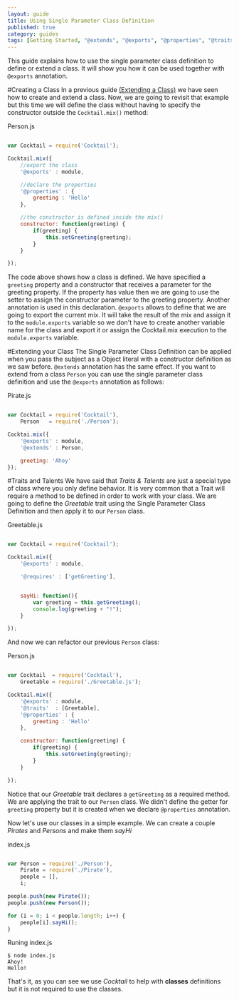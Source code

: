 ```yaml
---
layout: guide
title: Using Single Parameter Class Definition
published: true
category: guides
tags: [Getting Started, "@extends", "@exports", "@properties", "@traits", "@requires"]
---
```


This guide explains how to use the single parameter class definition to define or extend a class. It will show you how
it can be used together with `@exports` annotation.

#Creating a Class
In a previous guide [(Extending a Class)](/guides/extending-a-class.html) we have seen how to create and extend a class. Now,
we are going to revisit that example but this time we will define the class without having to specify the constructor
outside the `Cocktail.mix()` method:

Person.js

````javascript

var Cocktail = require('Cocktail');

Cocktail.mix({
    //export the class 
    '@exports' : module,

    //declare the properties
    '@properties' : {
        greeting : 'Hello'
    },

    //the constructor is defined inside the mix()
    constructor: function(greeting) {
        if(greeting) {
            this.setGreeting(greeting);
        }
    }

});

````

The code above shows how a class is defined. We have specified a `greeting` property and a constructor that receives a 
parameter for the greeting property. If the property has value then we are going to use the setter to assign the constructor
parameter to the greeting property.
Another annotation is used in this declaration. `@exports` allows to define that we are going to export the current mix. 
It will take the result of the mix and assign it to the `module.exports` variable so we don't have to create another
variable name for the class and export it or assign the Cocktail.mix execution to the `module.exports` variable.

#Extending your Class
The Single Parameter Class Definition can be applied when you pass the subject as a Object literal with a constructor
definition as we saw before. `@extends` annotation has the same effect. If you want to extend from a class `Person` 
you can use the single parameter class definition and use the `@exports` annotation as follows:

Pirate.js

````javascript

var Cocktail = require('Cocktail'),
    Person   = require('./Person');

Cocktai.mix({
    '@exports' : module,
    '@extends' : Person,

    greeting: 'Ahoy'
});

````

#Traits and Talents
We have said that _Traits & Talents_ are just a special type of class where you only define behavior. It is very common
that a Trait will require a method to be defined in order to work with your class. 
We are going to define the _Greetable_ trait using the Single Parameter Class Definition and then apply it to our `Person` class.

Greetable.js

````javascript

var Cocktail = require('Cocktail');

Cocktail.mix({
    '@exports' : module,

    '@requires' : ['getGreeting'],


    sayHi: function(){
        var greeting = this.getGreeting();
        console.log(greeting + "!");
    }

});

````

And now we can refactor our previous `Person` class:

Person.js

````javascript

var Cocktail  = require('Cocktail'),
    Greetable = require('./Greetable.js');

Cocktail.mix({
    '@exports' : module,
    '@traits'  : [Greetable],
    '@properties' : {
        greeting : 'Hello'
    },

    constructor: function(greeting) {
        if(greeting) {
            this.setGreeting(greeting);
        }
    }

});

````

Notice that our _Greetable_ trait declares a `getGreeting` as a required method. We are applying the trait to our 
`Person` class. We didn't define the getter for `greeting` property but it is created when we declare `@properties`
annotation. 

Now let's use our classes in a simple example. We can create a couple _Pirates_ and _Persons_ and make them _sayHi_

index.js

````javascript

var Person = require('./Person'),
    Pirate = require('./Pirate'),
    people = [],
    i;

people.push(new Pirate());
people.push(new Person());

for (i = 0; i < people.length; i++) {
    people[i].sayHi();
}

````

Runing index.js

````console
$ node index.js
Ahoy!
Hello!
````

That's it, as you can see we use _Cocktail_ to help with **classes** definitions but it is not required to use the
classes.


